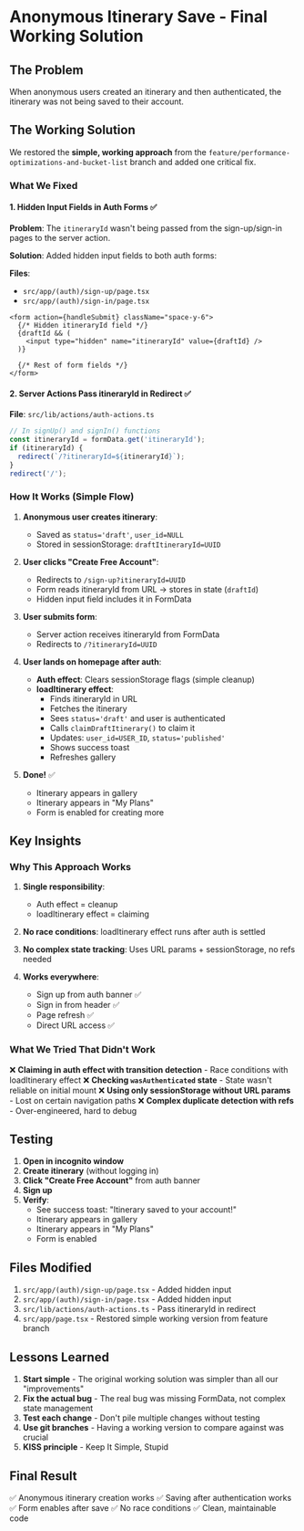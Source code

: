 # Anonymous Itinerary Save - Final Working Solution

## The Problem
When anonymous users created an itinerary and then authenticated, the itinerary was not being saved to their account.

## The Working Solution

We restored the **simple, working approach** from the `feature/performance-optimizations-and-bucket-list` branch and added one critical fix.

### What We Fixed

#### 1. Hidden Input Fields in Auth Forms ✅
**Problem**: The `itineraryId` wasn't being passed from the sign-up/sign-in pages to the server action.

**Solution**: Added hidden input fields to both auth forms:

**Files**: 
- `src/app/(auth)/sign-up/page.tsx`
- `src/app/(auth)/sign-in/page.tsx`

```tsx
<form action={handleSubmit} className="space-y-6">
  {/* Hidden itineraryId field */}
  {draftId && (
    <input type="hidden" name="itineraryId" value={draftId} />
  )}
  
  {/* Rest of form fields */}
</form>
```

#### 2. Server Actions Pass itineraryId in Redirect ✅
**File**: `src/lib/actions/auth-actions.ts`

```typescript
// In signUp() and signIn() functions
const itineraryId = formData.get('itineraryId');
if (itineraryId) {
  redirect(`/?itineraryId=${itineraryId}`);
}
redirect('/');
```

### How It Works (Simple Flow)

1. **Anonymous user creates itinerary**:
   - Saved as `status='draft'`, `user_id=NULL`
   - Stored in sessionStorage: `draftItineraryId=UUID`

2. **User clicks "Create Free Account"**:
   - Redirects to `/sign-up?itineraryId=UUID`
   - Form reads itineraryId from URL → stores in state (`draftId`)
   - Hidden input field includes it in FormData

3. **User submits form**:
   - Server action receives itineraryId from FormData
   - Redirects to `/?itineraryId=UUID`

4. **User lands on homepage after auth**:
   - **Auth effect**: Clears sessionStorage flags (simple cleanup)
   - **loadItinerary effect**: 
     - Finds itineraryId in URL
     - Fetches the itinerary
     - Sees `status='draft'` and user is authenticated
     - Calls `claimDraftItinerary()` to claim it
     - Updates: `user_id=USER_ID`, `status='published'`
     - Shows success toast
     - Refreshes gallery

5. **Done!** ✅
   - Itinerary appears in gallery
   - Itinerary appears in "My Plans"
   - Form is enabled for creating more

## Key Insights

### Why This Approach Works

1. **Single responsibility**: 
   - Auth effect = cleanup
   - loadItinerary effect = claiming

2. **No race conditions**: loadItinerary effect runs after auth is settled

3. **No complex state tracking**: Uses URL params + sessionStorage, no refs needed

4. **Works everywhere**:
   - Sign up from auth banner ✅
   - Sign in from header ✅
   - Page refresh ✅
   - Direct URL access ✅

### What We Tried That Didn't Work

❌ **Claiming in auth effect with transition detection** - Race conditions with loadItinerary effect
❌ **Checking `wasAuthenticated` state** - State wasn't reliable on initial mount
❌ **Using only sessionStorage without URL params** - Lost on certain navigation paths
❌ **Complex duplicate detection with refs** - Over-engineered, hard to debug

## Testing

1. **Open in incognito window**
2. **Create itinerary** (without logging in)
3. **Click "Create Free Account"** from auth banner
4. **Sign up**
5. **Verify**:
   - See success toast: "Itinerary saved to your account!"
   - Itinerary appears in gallery
   - Itinerary appears in "My Plans"
   - Form is enabled

## Files Modified

1. `src/app/(auth)/sign-up/page.tsx` - Added hidden input
2. `src/app/(auth)/sign-in/page.tsx` - Added hidden input  
3. `src/lib/actions/auth-actions.ts` - Pass itineraryId in redirect
4. `src/app/page.tsx` - Restored simple working version from feature branch

## Lessons Learned

1. **Start simple** - The original working solution was simpler than all our "improvements"
2. **Fix the actual bug** - The real bug was missing FormData, not complex state management
3. **Test each change** - Don't pile multiple changes without testing
4. **Use git branches** - Having a working version to compare against was crucial
5. **KISS principle** - Keep It Simple, Stupid

## Final Result

✅ Anonymous itinerary creation works
✅ Saving after authentication works  
✅ Form enables after save
✅ No race conditions
✅ Clean, maintainable code




